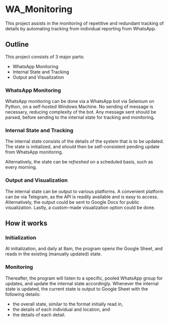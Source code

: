 # WA_Monitoring

This project assists in the monitoring of repetitive and redundant tracking of details by automating tracking from individual reporting from WhatsApp.

## Outline

This project consists of 3 major parts:
 - WhatsApp Monitoring
 - Internal State and Tracking
 - Output and Visualization

### WhatsApp Monitoring
WhatsApp monitoring can be done via a WhatsApp bot via Selenium on Python, on a self-hosted Windows Machine. No sending of message is necessary, reducing complexity of the bot. Any message sent should be parsed, before sending to the internal state for tracking and monitoring.

### Internal State and Tracking
The internal state consists of the details of the system that is to be updated. The state is initialized, and *should* then be self-consistent pending update from WhatsApp monitoring.

Alternatively, the state can be *refreshed* on a scheduled basis, such as every morning.

### Output and Visualization
The internal state can be output to various platforms. A convenient platform can be via Telegram, as the API is readily available and is easy to access. Alternatively, the output could be sent to Google Docs for public visualization. Lastly, a custom-made visualization option could be done.

## How it works

### Initialization
At initialization, and daily at 8am, the program opens the Google Sheet, and reads in the existing (manually updated) state.

### Monitoring
Thereafter, the program will listen to a specific, pooled WhatsApp group for updates, and update the internal state accordingly. Whenever the internal state is updated, the current state is output to Google Sheet with the following details:
 - the overall state, similar to the format initially read in,
 - the details of each individual and location, and
 - the details of each detail.
